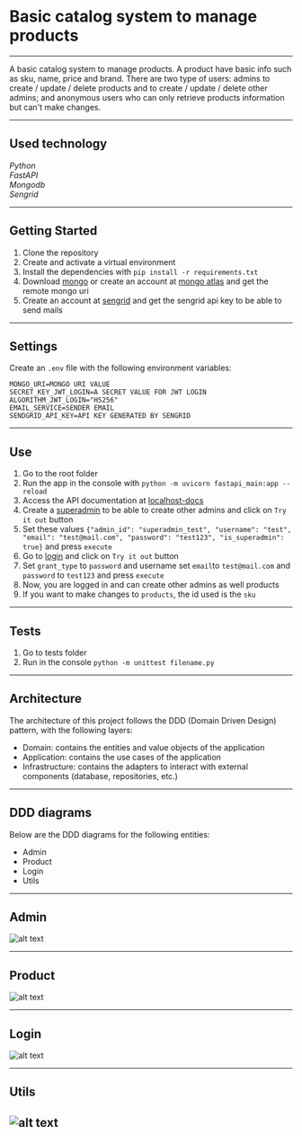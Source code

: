 # Basic catalog system to manage products
---------------------


A basic catalog system to manage products. A product have basic info such as sku, name, price and brand.
There are two type of users: admins to create / update / delete products and to create / update / delete other admins; and anonymous users who can only retrieve products information but can't make changes.

-----------
Used technology
------------
*Python*<br>
*FastAPI*<br>
*Mongodb*<br>
*Sengrid*<br>



-----------
Getting Started
------------
1. Clone the repository
2. Create and activate a virtual environment
3. Install the dependencies with `pip install -r requirements.txt`
4. Download <a href="https://www.mongodb.com/try/download/community" target="_blank">mongo</a>  or create an account at <a href="https://www.mongodb.com/atlas/database" target="_blank">mongo atlas</a> and get the remote mongo uri
5. Create an account at <a href="https://signup.sendgrid.com/" target="_blank">sengrid</a> and get the sengrid api key to be able to send mails

-----------
Settings
------------
Create an `.env` file with the following environment variables:

`MONGO_URI=MONGO URI VALUE` <br>
`SECRET_KEY_JWT_LOGIN=A SECRET VALUE FOR JWT LOGIN` <br>
`ALGORITHM_JWT_LOGIN="HS256"` <br>
`EMAIL_SERVICE=SENDER EMAIL` <br>
`SENDGRID_API_KEY=API KEY GENERATED BY SENGRID` <br>

-----------
Use
------------


1. Go to the root folder
2. Run the app in the console with  `python -m uvicorn fastapi_main:app --reload`
3. Access the API documentation at <a href="http://localhost:8000/docs" target="_blank">localhost-docs</a>
4. Create a <a href="http://localhost:8000/docs#/admin/create_superadmin_admin_superadmin__post " target="_blank">superadmin</a> to be able to create other admins and click on `Try it out` button
6. Set these values
`{"admin_id": "superadmin_test",
  "username": "test",
  "email": "test@mail.com",
  "password": "test123",
  "is_superadmin": true}` and press `execute`
7. Go to <a href="http://localhost:8000/docs#/login/login_for_access_token_login__post" target="_blank">login</a> and click on `Try it out` button
8. Set `grant_type` to `password` and username set `email`to `test@mail.com` and `password` to `test123` and press `execute`
9. Now, you are logged in and can create other admins as well products
10. If you want to make changes to `products`, the id used is the `sku`

-----------
Tests
------------


1. Go to tests folder
2. Run in the console `python -m unittest filename.py`

-----------
Architecture
------------


The architecture of this project follows the DDD (Domain Driven Design) pattern, with the following layers:

- Domain: contains the entities and value objects of the application<br>
- Application: contains the use cases of the application<br>
- Infrastructure: contains the adapters to interact with external components (database, repositories, etc.)

-----------
DDD diagrams
------------


Below are the DDD diagrams for the following entities:

- Admin<br>
- Product<br>
- Login<br>
- Utils<br>


-----------
Admin
------------
![alt text](https://github.com/FcoReyesV/BackendTechnicalTest/blob/26875fe540f6e8eb84ca70c05a3207ee9c238e52/ZebrandsBackendTechnicalTest_admin_ddd_v2.jpg)

-----------
Product
------------
![alt text](https://github.com/FcoReyesV/BackendTechnicalTest/blob/298987f4871ee4304428f4835e34c98430d9fa7d/ZebrandsBackendTechnicalTest_product_ddd_v2.jpg)

-----------
Login
------------
![alt text](https://github.com/FcoReyesV/BackendTechnicalTest/blob/298987f4871ee4304428f4835e34c98430d9fa7d/ZebrandsBackendTechnicalTest_login_ddd_v2.jpg)

-----------
Utils
------------
![alt text](https://github.com/FcoReyesV/BackendTechnicalTest/blob/26875fe540f6e8eb84ca70c05a3207ee9c238e52/ZebrandsBackendTechnicalTest_utils_ddd_v1.jpg)
------------
